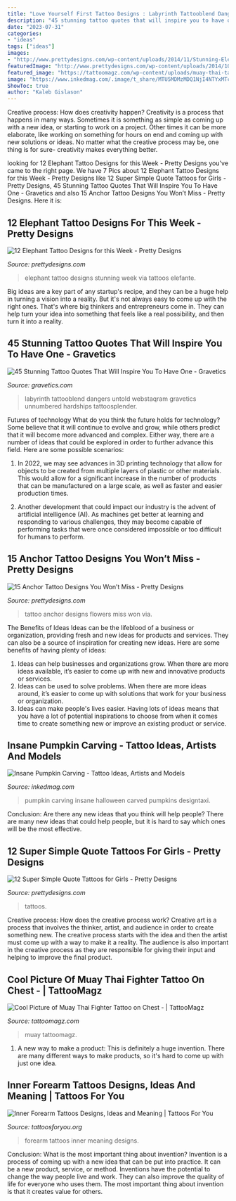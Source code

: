 ```yaml
---
title: "Love Yourself First Tattoo Designs : Labyrinth Tattooblend Dangers Untold Webstaqram Gravetics Unnumbered Hardships Tattoosplender"
description: "45 stunning tattoo quotes that will inspire you to have one"
date: "2023-07-31"
categories:
- "ideas"
tags: ["ideas"]
images:
- "http://www.prettydesigns.com/wp-content/uploads/2014/11/Stunning-Elephant-Tattoo.jpg"
featuredImage: "http://www.prettydesigns.com/wp-content/uploads/2014/10/Easy-Quote-Tattoo.jpg"
featured_image: "https://tattoomagz.com/wp-content/uploads/muay-thai-tattoos-muay-thai-tattoo-bangkok-thailand-36333-504x671.jpg"
image: "https://www.inkedmag.com/.image/t_share/MTU5MDMzMDQ1NjI4NTYxMTc2/pumpkin_feature.jpg"
ShowToc: true
author: "Kaleb Gislason"
---
```



Creative process: How does creativity happen?
Creativity is a process that happens in many ways. Sometimes it is something as simple as coming up with a new idea, or starting to work on a project. Other times it can be more elaborate, like working on something for hours on end and coming up with new solutions or ideas. No matter what the creative process may be, one thing is for sure- creativity makes everything better.

	

		
looking for 12 Elephant Tattoo Designs for this Week - Pretty Designs you've came to the right page. We have 7 Pics about 12 Elephant Tattoo Designs for this Week - Pretty Designs like 12 Super Simple Quote Tattoos for Girls - Pretty Designs, 45 Stunning Tattoo Quotes That Will Inspire You To Have One - Gravetics and also 15 Anchor Tattoo Designs You Won’t Miss - Pretty Designs. Here it is:
		
    
## 12 Elephant Tattoo Designs For This Week - Pretty Designs

<img loading=lazy src="http://www.prettydesigns.com/wp-content/uploads/2014/11/Stunning-Elephant-Tattoo.jpg" onerror="this.onerror=null;this.src='https://tse1.mm.bing.net/th?id=OIP.CN93OWHi8-kiaKcWzehrxQHaJ3&amp;pid=15.1';" alt="12 Elephant Tattoo Designs for this Week - Pretty Designs">

_Source: prettydesigns.com_

>elephant tattoo designs stunning week via tattoos elefante. 

	

Big ideas are a key part of any startup's recipe, and they can be a huge help in turning a vision into a reality. But it's not always easy to come up with the right ones. That's where big thinkers and entrepreneurs come in. They can help turn your idea into something that feels like a real possibility, and then turn it into a reality.

    
## 45 Stunning Tattoo Quotes That Will Inspire You To Have One - Gravetics

<img loading=lazy src="https://www.gravetics.com/wp-content/uploads/2016/11/Quote-Tattoos12.jpg" onerror="this.onerror=null;this.src='https://tse3.mm.bing.net/th?id=OIP.7o-VzzTNMV0LRtcAdcxEvgHaHP&amp;pid=15.1';" alt="45 Stunning Tattoo Quotes That Will Inspire You To Have One - Gravetics">

_Source: gravetics.com_

>labyrinth tattooblend dangers untold webstaqram gravetics unnumbered hardships tattoosplender. 

	

Futures of technology
What do you think the future holds for technology? Some believe that it will continue to evolve and grow, while others predict that it will become more advanced and complex. Either way, there are a number of ideas that could be explored in order to further advance this field. Here are some possible scenarios:
1) In 2022, we may see advances in 3D printing technology that allow for objects to be created from multiple layers of plastic or other materials. This would allow for a significant increase in the number of products that can be manufactured on a large scale, as well as faster and easier production times.

2) Another development that could impact our industry is the advent of artificial intelligence (AI). As machines get better at learning and responding to various challenges, they may become capable of performing tasks that were once considered impossible or too difficult for humans to perform.

    
## 15 Anchor Tattoo Designs You Won’t Miss - Pretty Designs

<img loading=lazy src="https://www.prettydesigns.com/wp-content/uploads/2014/09/Anchor-and-Flowers-Tattoo.jpg" onerror="this.onerror=null;this.src='https://tse4.mm.bing.net/th?id=OIP.N_PkpPQzC90--oLVk6PmYgHaKZ&amp;pid=15.1';" alt="15 Anchor Tattoo Designs You Won’t Miss - Pretty Designs">

_Source: prettydesigns.com_

>tattoo anchor designs flowers miss won via. 

	

The Benefits of Ideas
Ideas can be the lifeblood of a business or organization, providing fresh and new ideas for products and services. They can also be a source of inspiration for creating new ideas. Here are some benefits of having plenty of ideas: 
1. Ideas can help businesses and organizations grow. When there are more ideas available, it’s easier to come up with new and innovative products or services. 
2. Ideas can be used to solve problems. When there are more ideas around, it’s easier to come up with solutions that work for your business or organization. 
3. Ideas can make people's lives easier. Having lots of ideas means that you have a lot of potential inspirations to choose from when it comes time to create something new or improve an existing product or service. 

    
## Insane Pumpkin Carving - Tattoo Ideas, Artists And Models

<img loading=lazy src="https://www.inkedmag.com/.image/t_share/MTU5MDMzMDQ1NjI4NTYxMTc2/pumpkin_feature.jpg" onerror="this.onerror=null;this.src='https://tse1.mm.bing.net/th?id=OIP.tblDjyw-yXCq1cU9wBKnrgHaHc&amp;pid=15.1';" alt="Insane Pumpkin Carving - Tattoo Ideas, Artists and Models">

_Source: inkedmag.com_

>pumpkin carving insane halloween carved pumpkins designtaxi. 

	

Conclusion: Are there any new ideas that you think will help people?
There are many new ideas that could help people, but it is hard to say which ones will be the most effective.

    
## 12 Super Simple Quote Tattoos For Girls - Pretty Designs

<img loading=lazy src="http://www.prettydesigns.com/wp-content/uploads/2014/10/Easy-Quote-Tattoo.jpg" onerror="this.onerror=null;this.src='https://tse2.mm.bing.net/th?id=OIP.b2em7f_9qlcVxZaOHFLZzAHaJ_&amp;pid=15.1';" alt="12 Super Simple Quote Tattoos for Girls - Pretty Designs">

_Source: prettydesigns.com_

>tattoos. 

	

Creative process: How does the creative process work?
Creative art is a process that involves the thinker, artist, and audience in order to create something new. The creative process starts with the idea and then the artist must come up with a way to make it a reality. The audience is also important in the creative process as they are responsible for giving their input and helping to improve the final product.

    
## Cool Picture Of Muay Thai Fighter Tattoo On Chest - | TattooMagz

<img loading=lazy src="https://tattoomagz.com/wp-content/uploads/muay-thai-tattoos-muay-thai-tattoo-bangkok-thailand-36333-504x671.jpg" onerror="this.onerror=null;this.src='https://tse2.mm.bing.net/th?id=OIP.RsbyDRbWmvC6Py146alLRQHaJ3&amp;pid=15.1';" alt="Cool Picture of Muay Thai Fighter Tattoo on Chest - | TattooMagz">

_Source: tattoomagz.com_

>muay tattoomagz. 

	

1. A new way to make a product: This is definitely a huge invention. There are many different ways to make products, so it's hard to come up with just one idea.

    
## Inner Forearm Tattoos Designs, Ideas And Meaning | Tattoos For You

<img loading=lazy src="https://www.tattoosforyou.org/wp-content/uploads/2017/06/Inner-Forearm-Tattoos.jpg" onerror="this.onerror=null;this.src='https://tse4.mm.bing.net/th?id=OIP.g3EIKRpqM9riiTKQh9dPgwHaLH&amp;pid=15.1';" alt="Inner Forearm Tattoos Designs, Ideas and Meaning | Tattoos For You">

_Source: tattoosforyou.org_

>forearm tattoos inner meaning designs. 

	

Conclusion: What is the most important thing about invention?
Invention is a process of coming up with a new idea that can be put into practice. It can be a new product, service, or method. Inventions have the potential to change the way people live and work. They can also improve the quality of life for everyone who uses them. The most important thing about invention is that it creates value for others.

